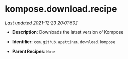 # kompose.download.recipe

_Last updated 2021-12-23 20:01:50Z_

- **Description**: Downloads the latest version of Kompose

- **Identifier**: `com.github.apettinen.download.kompose`

- **Parent Recipes**: `None`
